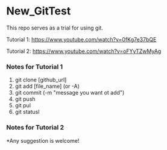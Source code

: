 # New_GitTest
This repo serves as a trial for using git. 

Tutorial 1: https://www.youtube.com/watch?v=0fKg7e37bQE

Tutorial 2: https://www.youtube.com/watch?v=oFYyTZwMyAg

### Notes for Tutorial 1
1. git clone [github_url]
2. git add [file_name] (or -A)
3. git commit (-m "message you want ot add")
4. git push
5. git pul
6. git statusl

### Notes for Tutorial 2

*Any suggestion is welcome!
